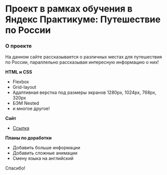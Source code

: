 # Проект в рамках обучения в Яндекс Практикуме: Путешествие по России

### О проекте
На данном сайте рассказывается о различных местах для путешествия по России, параллельно рассказывая интересную информацию о них!

**HTML и CSS**
* Flexbox
* Grid-layout
* Адаптивная верстка под размеры экранов 1280px, 1024px, 768px, 320px
* БЭМ Nested
* и многое другое!

**Сайт**

* [Ссылка](https://magby132.github.io/russian-travel/)

**Планы по доработки**

* Добавить больше информации
* Добавить сложные анимации
* Смену языка на английский

Спасибо!